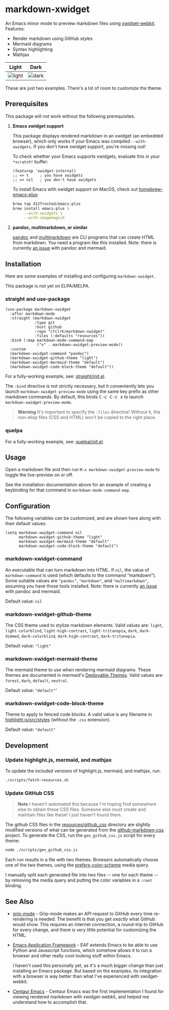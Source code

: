 # markdown-xwidget

An Emacs minor mode to preview markdown files using [xwidget-webkit][x].
Features:

- Render markdown using GitHub styles
- Mermaid diagrams
- Syntax highlighting
- Mathjax

| Light                     | Dark                    |
|---------------------------|-------------------------|
| ![light](./doc/light.png) | ![dark](./doc/dark.png) |

These are just two examples. There's a lot of room to customize the theme.

[x]: https://www.gnu.org/software/emacs/manual/html_node/emacs/Embedded-WebKit-Widgets.html

## Prerequisites

This package will not work without the following prerequisites.

1. **Emacs xwidget support**

   This package displays rendered markdown in an xwidget (an embedded browser),
   which only works if your Emacs was compiled `--with-xwidgets`. If you don't
   have xwidget support, you're missing out!

   To check whether your Emacs supports xwidgets, evaluate this in your
   `*scratch*` buffer:

   ```emacs-lisp
   (featurep 'xwidget-internal)
   ;; => t     ; you have xwidgets
   ;; => nil   ; you don't have xwidgets
   ```

   To install Emacs with xwidget support on MacOS, check out
   [homebrew-emacs-plus][emacsplus]:

   ```sh
   brew tap d12frosted/emacs-plus
   brew install emacs-plus \
        --with-xwidgets \
        --with-imagemagick
   ```

2. **pandoc, multimarkdown, or similar**

   [pandoc][pandoc] and [multimarkdown][multimarkdown] are CLI programs that can
   create HTML from markdown. You need a program like this installed. Note:
   there is currently [an issue][issue-7] with pandoc and mermaid.

[emacsplus]: https://github.com/d12frosted/homebrew-emacs-plus
[multimarkdown]: https://fletcher.github.io/MultiMarkdown-6
[pandoc]: https://pandoc.org/
[issue-7]: https://github.com/cfclrk/markdown-xwidget/issues/7

## Installation

Here are some examples of installing and configuring `markdown-xwidget`.

This package is not yet on ELPA/MELPA.

### straight and use-package

```emacs-lisp
(use-package markdown-xwidget
  :after markdown-mode
  :straight (markdown-xwidget
             :type git
             :host github
             :repo "cfclrk/markdown-xwidget"
             :files (:defaults "resources"))
  :bind (:map markdown-mode-command-map
              ("x" . markdown-xwidget-preview-mode))
  :custom
  (markdown-xwidget-command "pandoc")
  (markdown-xwidget-github-theme "light")
  (markdown-xwidget-mermaid-theme "default")
  (markdown-xwidget-code-block-theme "default"))
```

For a fully-working example, see: [straight/init.el][init-straight].

The `:bind` directive is not strictly necessary, but it conveniently lets you launch `markdown-xwidget-preview-mode` using the same key prefix as other markdown commands. By default, this binds <kbd>C-c C-c x</kbd> to launch `markdown-xwidget-preview-mode`.

> **Warning**
> It's important to specify the `:files` directive! Without it, the non-elisp
> files (CSS and HTML) won't be copied to the right place.

[init-straight]: ./doc/installation/straight/init.el

### quelpa

For a fully-working example, see: [quelpa/init.el][init-quelpa].

[init-quelpa]: ./doc/installation/quelpa/init.el

## Usage

Open a markdown file and then run `M-x markdown-xwidget-preview-mode` to toggle
the live-preview on or off.

See the installation documentation above for an example of creating a keybinding
for that command in `markdown-mode-command-map`.

## Configuration

The following variables can be customized, and are shown here along with their
default values:

```emacs-lisp
(setq markdown-xwidget-command nil
      markdown-xwidget-github-theme "light"
      markdown-xwidget-mermaid-theme "default"
      markdown-xwidget-code-block-theme "default")
```

### markdown-xwidget-command

An executable that can turn markdown into HTML. If `nil`, the value of
`markdown-command` is used (which defaults to the command "markdown"). Some
suitable values are `"pandoc"`, `"markdown"`, and `"multimarkdown"`, assuming
you have those tools installed. Note: there is currently [an issue][issue-7]
with pandoc and mermaid.

Default value: `nil`

### markdown-xwidget-github-theme

The CSS theme used to stylize markdown elements. Valid values are: `light`,
`light-colorblind`, `light-high-contrast`, `light-tritanopia`, `dark`,
`dark-dimmed`, `dark-colorblind`, `dark-high-contrast`, `dark-tritanopia`.

Default value: `"light"`

### markdown-xwidget-mermaid-theme

The mermaid theme to use when rendering mermaid diagrams. These themes are
documented in mermaid's [Deployable Themes][m]. Valid values are: `forest`,
`dark`, `default`, `neutral`.

Default value: `"default"`'

### markdown-xwidget-code-block-theme

Theme to apply to fenced code blocks. A valid value is any filename in
[highlight.js/src/styles][hjs] (without the `.css` extension).

Default value: `"default"`

[m]: https://mermaid-js.github.io/mermaid/#/theming?id=deployable-themes
[hjs]: https://github.com/highlightjs/highlight.js/tree/main/src/styles

## Development

### Update highlight.js, mermaid, and mathjax

To update the included versions of highlight.js, mermaid, and mathjax, run:

```sh
./scripts/fetch-resources.sh
```

### Update GitHub CSS

> **Note**
> I haven't automated this because I'm hoping find somewhere else to obtain
> these CSS files. Someone else _must_ create and maintain files like these! I
> just haven't found them.

The github CSS files in the [resources/github_css][g] directory are slightly
modified versions of what can be generated from the [github-markdown-css][gmc]
project. To generate the CSS, run the `gen_github_css.js` script for every
theme:

```sh
node ./scripts/gen_github_css.js
```

Each run results in a file with two themes. Browsers automatically choose one of
the two themes, using the [prefers-color-scheme][c] media query.

I manually split each generated file into two files -- one for each theme -- by
removing the media query and putting the color variables in a `:root` binding.

[g]: ./resources/github_css
[gmc]: https://github.com/sindresorhus/github-markdown-css
[c]: https://developer.mozilla.org/en-US/docs/Web/CSS/@media/prefers-color-scheme

## See Also

- [grip-mode][grip-mode] - Grip-mode makes an API request to GitHub every time
  re-rendering is needed. The benefit is that you get _exactly_ what GitHub
  would show. This requires an internet connection, a round-trip to GitHub for
  every change, and there is very little potential for customizing the HTML.

- [Emacs Application Framework][eaf] - EAF extends Emacs to be able to use
  Python and Javascript functions, which somehow allows it to run a browser and
  other really cool-looking stuff within Emacs.

  I haven't used this personally yet, as it's a much bigger change than just
  installing an Emacs package. But based on the examples, its integration with a
  browser is way better than what I've experienced with xwidget-webkit.

- [Centaur Emacs][centaur] - Centaur Emacs was the first implementation I found
  for viewing rendered markdown with xwidget-webkit, and helped me understand
  how to accomplish that.

[grip-mode]: https://github.com/seagle0128/grip-mode
[eaf]: https://github.com/emacs-eaf/emacs-application-framework
[centaur]: https://github.com/seagle0128/.emacs.d
